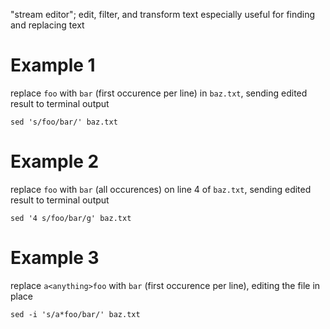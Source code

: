 
"stream editor"; edit, filter, and transform text
especially useful for finding and replacing text

# Example 1
replace `foo` with `bar` (first occurence per line) in `baz.txt`, sending edited result to terminal output
```
sed 's/foo/bar/' baz.txt
```

# Example 2
replace `foo` with `bar` (all occurences) on line 4 of `baz.txt`, sending edited result to terminal output
```
sed '4 s/foo/bar/g' baz.txt
```

# Example 3
replace `a<anything>foo` with `bar` (first occurence per line), editing the file in place
```
sed -i 's/a*foo/bar/' baz.txt
```

